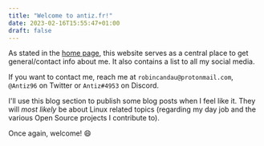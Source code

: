```yaml
---
title: "Welcome to antiz.fr!"
date: 2023-02-16T15:55:47+01:00
draft: false
---
```


As stated in the [home page](https://antiz.fr), this website serves as a central place to get general/contact info about me. It also contains a list to all my social media.

If you want to contact me, reach me at `robincandau@protonmail.com`, `@Antiz96` on Twitter or `Antiz#4953` on Discord.

I'll use this blog section to publish some blog posts when I feel like it. They will *most likely* be about Linux related topics (regarding my day job and the various Open Source projects I contribute to).

Once again, welcome! :smile:
